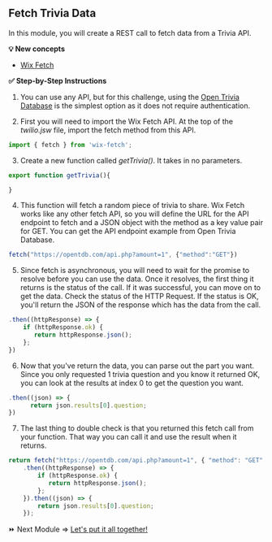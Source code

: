 ## Fetch Trivia Data

In this module, you will create a REST call to fetch data from a Trivia API.

**:bulb: New concepts**
- [Wix Fetch](https://www.wix.com/velo/reference/wix-fetch)

**:white_check_mark: Step-by-Step Instructions**

1. You can use any API, but for this challenge, using the [Open Trivia Database](https://opentdb.com/api_config.php) is the simplest option as it does not require authentication.  

2. First you will need to import the Wix Fetch API. At the top of the _twilio.jsw_ file, import the fetch method from this API.
```JavaScript
import { fetch } from 'wix-fetch';

```

3. Create a new function called _getTrivia()_. It takes in no parameters.
```JavaScript
export function getTrivia(){

}
```

4. This function will fetch a random piece of trivia to share. Wix Fetch works like any other fetch API, so you will define the URL for the API endpoint to fetch and a JSON object with the method as a key value pair for GET. You can get the API endpoint example from Open Trivia Database.
```JavaScript
fetch("https://opentdb.com/api.php?amount=1", {"method":"GET"})
```

5. Since fetch is asynchronous, you will need to wait for the promise to resolve before you can use the data. Once it resolves, the first thing it returns is the status of the call. If it was successful, you can move on to get the data. Check the status of the HTTP Request. If the status is OK, you'll return the JSON of the response which has the data from the call.
```JavaScript
.then((httpResponse) => {
    if (httpResponse.ok) {
       return httpResponse.json();
    };
})
```

6. Now that you've return the data, you can parse out the part you want. Since you only requested 1 trivia question and you know it returned OK, you can look at the results at index 0 to get the question you want.
```JavaScript
.then((json) => {
      return json.results[0].question;
})
```


7. The last thing to double check is that you returned this fetch call from your function. That way you can call it and use the result when it returns.
```JavaScript
return fetch("https://opentdb.com/api.php?amount=1", { "method": "GET" })
    .then((httpResponse) => {
        if (httpResponse.ok) {
           return httpResponse.json();
        };
    }).then((json) => {
        return json.results[0].question;
    });
```


:fast_forward: Next Module => [Let's put it all together!](PUT_TOGETHER.md)
